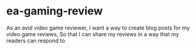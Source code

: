 # ea-gaming-review
As an avid video game reviewer, I want a way to create blog posts for my video game reviews, So that I can share my reviews in a way that my readers can respond to 
